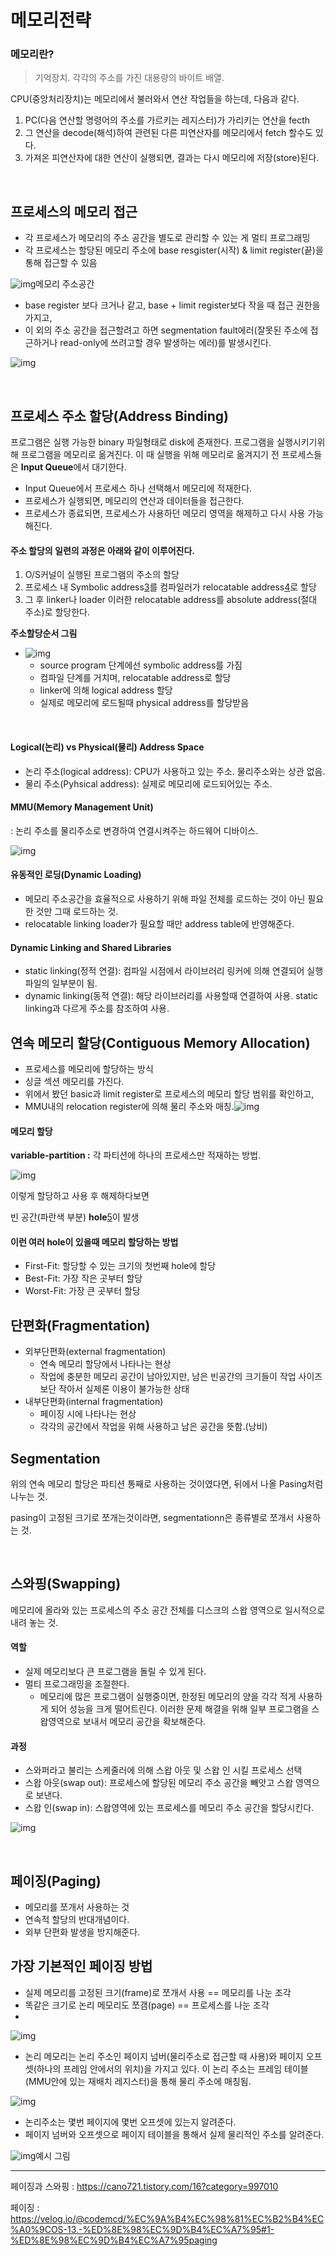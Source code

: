 # 메모리전략

### 메모리란?

> 기억장치. 각각의 주소를 가진 대용량의 바이트 배열.

CPU(중앙처리장치)는 메모리에서 불러와서 연산 작업들을 하는데, 다음과 같다.

1. PC(다음 연산할 명령어의 주소를 가르키는 레지스터)가 가리키는 연산을 fecth
2. 그 연산을 decode(해석)하여 관련된 다른 피연산자를 메모리에서 fetch 할수도 있다.
3. 가져온 피연산자에 대한 연산이 실행되면, 결과는 다시 메모리에 저장(store)된다.

 <br>

## 프로세스의 메모리 접근

- 각 프로세스가 메모리의 주소 공간을 별도로 관리할 수 있는 게 멀티 프로그래밍
- 각 프로세스는 할당된 메모리 주소에 base resgister(시작) & limit register(끝)을 통해 접근할 수 있음



![img](https://blog.kakaocdn.net/dn/GDS5u/btrpU0Wt4j3/k2RkYItKM5PIdHVRRoEms1/img.jpg)메모리 주소공간



- base register 보다 크거나 같고, base + limit register보다 작을 때 접근 권한을 가지고,
- 이 외의 주소 공간을 접근할려고 하면 segmentation fault에러(잘못된 주소에 접근하거나 read-only에 쓰려고할 경우 발생하는 에러)를 발생시킨다.

![img](https://blog.kakaocdn.net/dn/BGQ8h/btrpTgyHTqB/k8YgktYMYdyQxwE5TVGnR0/img.jpg)

<br>

## 프로세스 주소 할당(Address Binding)

프로그램은 실행 가능한 binary 파일형태로 disk에 존재한다. 프로그램을 실행시키기위해 프로그램을 메모리로 옮겨진다. 이 때 실행을 위해 메모리로 옮겨지기 전 프로세스들은 **Input Queue**에서 대기한다.

- Input Queue에서 프로세스 하나 선택해서 메모리에 적재한다.
- 프로세스가 실행되면, 메모리의 연산과 데이터들을 접근한다.
- 프로세스가 종료되면, 프로세스가 사용하던 메모리 영역을 해제하고 다시 사용 가능해진다.

 

#### 주소 할당의 일련의 과정은 아래와 같이 이루어진다.

1. O/S커널이 실행된 프로그램의 주소의 할당
2. 프로세스 내 Symbolic address[3](https://cano721.tistory.com/15#footnote_15_3)를 컴파일러가 relocatable address[4](https://cano721.tistory.com/15#footnote_15_4)로 할당
3. 그 후 linker나 loader 이러한 relocatable address를 absolute address(절대 주소)로 할당한다. 

**주소할당순서 그림**

- ![img](https://blog.kakaocdn.net/dn/Ffcqm/btrp1INiNNC/759sce6smvCQw6uSsWreHK/img.png)
  - source program 단계에선 symbolic address를 가짐
  - 컴파일 단계를 거치며, relocatable address로 할당
  - linker에 의해 logical address 할당
  - 실제로 메모리에 로드될때 physical address를 할당받음

 <br>



#### Logical(논리) vs Physical(물리) Address Space

- 논리 주소(logical address): CPU가 사용하고 있는 주소. 물리주소와는 상관 없음.
- 물리 주소(Pyhsical address): 실제로 메모리에 로드되어있는 주소.

 

#### MMU(Memory Management Unit)

: 논리 주소를 물리주소로 변경하여 연결시켜주는 하드웨어 디바이스.

![img](https://blog.kakaocdn.net/dn/bLZhRQ/btrpQRFEKOa/xFxdCHQiGHkeZRQXYEo4k0/img.png)

#### 유동적인 로딩(Dynamic Loading)

- 메모리 주소공간을 효율적으로 사용하기 위해 파일 전체를 로드하는 것이 아닌 필요한 것만 그때 로드하는 것.
- relocatable linking loader가 필요할 때만 address table에 반영해준다.

 

#### Dynamic Linking and Shared Libraries

- static linking(정적 연결): 컴파일 시점에서 라이브러리 링커에 의해 연결되어 실행 파일의 일부분이 됨.
- dynamic linking(동적 연결): 해당 라이브러리를 사용할때 연결하여 사용. static linking과 다르게 주소를 참조하여 사용.

 

## 연속 메모리 할당(Contiguous Memory Allocation)

- 프로세스를 메모리에 할당하는 방식
- 싱글 섹션 메모리를 가진다.
- 위에서 봤던 basic과 limit register로 프로세스의 메모리 할당 범위를 확인하고,
- MMU내의 relocation register에 의해 물리 주소와 매칭.![img](https://blog.kakaocdn.net/dn/y8lpo/btrp1IuNUMx/W9Gqb0zdKyCka5rYByxkAk/img.png)

####  

#### 메모리 할당

**variable-partition :** 각 파티션에 하나의 프로세스만 적재하는 방법.



![img](https://blog.kakaocdn.net/dn/ezQRoY/btrp6ydmugK/bCKJBRICRtKJq21n22uHP0/img.png)



이렇게 할당하고 사용 후 해제하다보면 

빈 공간(파란색 부분) **hole**[5](https://cano721.tistory.com/15#footnote_15_5)이 발생

 

#### 이런 여러 hole이 있을때 메모리 할당하는 방법

- First-Fit: 할당할 수 있는 크기의 첫번째 hole에 할당
- Best-Fit: 가장 작은 곳부터 할당
- Worst-Fit: 가장 큰 곳부터 할당

 

## 단편화(Fragmentation)

- 외부단편화(external fragmentation)
  - 연속 메모리 할당에서 나타나는 현상
  - 작업에 충분한 메모리 공간이 남아있지만, 남은 빈공간의 크기들이 작업 사이즈보단 작아서 실제론 이용이 불가능한 상태
- 내부단편화(internal fragmentation)
  - 페이징 시에 나타나는 현상
  - 각각의 공간에서 작업을 위해 사용하고 남은 공간을 뜻함.(낭비)

 

## Segmentation

위의 연속 메모리 할당은 파티션 통째로 사용하는 것이였다면, 뒤에서 나올 Pasing처럼 나누는 것.

pasing이 고정된 크기로 쪼개는것이라면, segmentationn은 종류별로 쪼개서 사용하는 것.

 

<br>

## 스와핑(Swapping)

메모리에 올라와 있는 프로세스의 주소 공간 전체를 디스크의 스왑 영역으로 일시적으로 내려 놓는 것.

 

#### 역할

- 실제 메모리보다 큰 프로그램을 돌릴 수 있게 된다.
- 멀티 프로그래밍을 조절한다.
  - 메모리에 많은 프로그램이 실행중이면, 한정된 메모리의 양을 각각 적게 사용하게 되어 성능을 크게 떨어트린다. 이러한 문제 해결을 위해 일부 프로그램을 스왑영역으로 보내서 메모리 공간을 확보해준다.

 

#### 과정

- 스와퍼라고 불리는 스케줄러에 의해 스왑 아웃 및 스왑 인 시킬 프로세스 선택
- 스왑 아웃(swap out): 프로세스에 할당된 메모리 주소 공간을 빼앗고 스왑 영역으로 보낸다.
- 스왑 인(swap in): 스왑영역에 있는 프로세스를 메모리 주소 공간을 할당시킨다.

 

 



![img](https://blog.kakaocdn.net/dn/bkJKoB/btrp6cIFews/GkPnDXQhpJINj55DNmQfBK/img.png)



 

 <br>

## 페이징(Paging)

- 메모리를 쪼개서 사용하는 것
- 연속적 할당의 반대개념이다.
- 외부 단편화 발생을 방지해준다.

 

## 가장 기본적인 페이징 방법

- 실제 메모리를 고정된 크기(frame)로 쪼개서 사용 == 메모리를 나눈 조각
- 똑같은 크기로 논리 메모리도 쪼갬(page) == 프로세스를 나눈 조각
-  



![img](https://blog.kakaocdn.net/dn/Tv9aR/btrp6xlh2Il/g4WW6k6FAwj2VrXI38xIik/img.png)



- 논리 메모리는 논리 주소인 페이지 넘버(물리주소로 접근할 때 사용)와 페이지 오프셋(하나의 프레임 안에서의 위치)을 가지고 있다. 이 논리 주소는 프레임 테이블(MMU안에 있는 재배치 레지스터)을 통해 물리 주소에 매칭됨.



![img](https://blog.kakaocdn.net/dn/p1EXi/btrp2Cl7Pnk/Bzn3r5K9kNNEfuYH4P5li0/img.png)



- 논리주소는 몇번 페이지에 몇번 오프셋에 있는지 알려준다.
- 페이지 넘버와 오프셋으로 페이지 테이블을 통해서 실제 물리적인 주소를 알려준다.



![img](https://blog.kakaocdn.net/dn/5DsUQ/btrp003A5US/RJm14EyPWo9lKCKYFsvam1/img.png)예시 그림



 

<hr>

페이징과 스와핑 : https://cano721.tistory.com/16?category=997010

페이징 : https://velog.io/@codemcd/%EC%9A%B4%EC%98%81%EC%B2%B4%EC%A0%9COS-13.-%ED%8E%98%EC%9D%B4%EC%A7%95#1-%ED%8E%98%EC%9D%B4%EC%A7%95paging